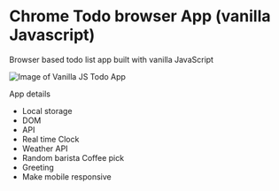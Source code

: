 # Chrome Todo browser App (vanilla Javascript)

Browser based todo list app built with vanilla JavaScript

![Image of Vanilla JS Todo App](https://i.ibb.co/0rBqXDN/Screen-Shot-2021-09-17-at-8-52-10-am.png)

App details

- Local storage
- DOM
- API
- Real time Clock
- Weather API
- Random barista Coffee pick
- Greeting
- Make mobile responsive
